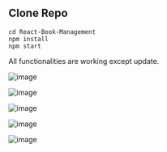 ## Clone Repo
~~~
cd React-Book-Management      
npm install    
npm start
~~~ 

All functionalities are working except update.   
          
![image](https://user-images.githubusercontent.com/100275369/193831260-fcc70103-3ec7-4c50-b48b-557be038cb94.png)

![image](https://user-images.githubusercontent.com/100275369/193831552-b6f50c0b-bbad-4384-9998-37bd5d9f37a2.png)

![image](https://user-images.githubusercontent.com/100275369/193831715-51bb14db-3786-47e0-8840-3afa6d52590c.png)

![image](https://user-images.githubusercontent.com/100275369/193831771-304ee4c9-bbe0-48e3-b3ce-60f9655a07fa.png)

![image](https://user-images.githubusercontent.com/100275369/193832032-ec739962-96c8-4dae-aa50-340fc5c513f0.png)



